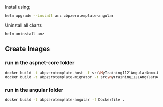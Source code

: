 Install using;

```bash
helm upgrade --install anz abpzerotemplate-angular
```

Uninstall all charts

```bash
helm uninstall anz
```

## Create Images

### run in the aspnet-core folder
```bash
docker build -t abpzerotemplate-host -f src\MyTraining1121AngularDemo.Web.Host\Dockerfile .
docker build -t abpzerotemplate-migrator -f src\MyTraining1121AngularDemo.Migrator\Dockerfile .
```

### run in the angular folder
```bash
docker build -t abpzerotemplate-angular -f Dockerfile . 
```
